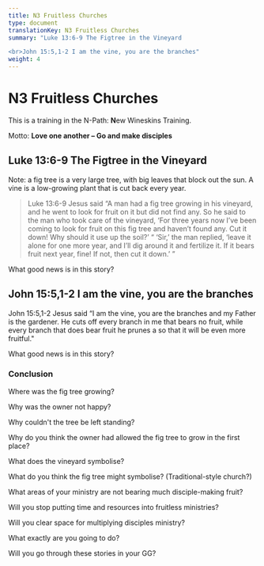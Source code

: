 ```yaml
---
title: N3 Fruitless Churches
type: document
translationKey: N3 Fruitless Churches
summary: "Luke 13:6-9 The Figtree in the Vineyard

<br>John 15:5,1-2 I am the vine, you are the branches"
weight: 4
---
```

# N3 Fruitless Churches

This is a training in the N-Path: **N**ew Wineskins Training.

Motto: **Love one another – Go and make disciples**

## Luke 13:6-9 The Figtree in the Vineyard

Note: a fig tree is a very large tree, with big leaves that block out the sun. A vine is a low-growing plant that is cut back every year.

>   Luke 13:6-9 Jesus said “A man had a fig tree growing in his vineyard, and he went to look for fruit on it but did not find any. So he said to the man who took care of the vineyard, ‘For three years now I’ve been coming to look for fruit on this fig tree and haven’t found any. Cut it down! Why should it use up the soil?’ “ ‘Sir,’ the man replied, ‘leave it alone for one more year, and I’ll dig around it and fertilize it. If it bears fruit next year, fine! If not, then cut it down.’ ”

What good news is in this story?

## John 15:5,1-2 I am the vine, you are the branches

John 15:5,1-2 Jesus said “I am the vine, you are the branches and my Father is the gardener. He cuts off every branch in me that bears no fruit, while every branch that does bear fruit he prunes a so that it will be even more fruitful."

What good news is in this story?

### Conclusion

Where was the fig tree growing?

Why was the owner not happy?

Why couldn't the tree be left standing?

Why do you think the owner had allowed the fig tree to grow in the first place?

What does the vineyard symbolise?

What do you think the fig tree might symbolise? (Traditional-style church?)

What areas of your ministry are not bearing much disciple-making fruit?

Will you stop putting time and resources into fruitless ministries?

Will you clear space for multiplying disciples ministry?

What exactly are you going to do?

Will you go through these stories in your GG?

